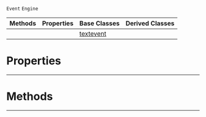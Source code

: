  `Event` `Engine`



|Methods|Properties|Base Classes|Derived Classes|
|---|---|---|---|
| | |[textevent](https://github.com/zeroengineteam/ZeroDocs/blob/master/code_reference/class_reference/textevent.markdown)| |


 #  Properties


---  
 #  Methods


---  
 

 
